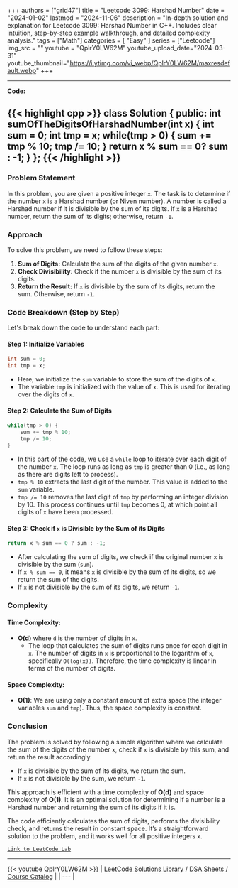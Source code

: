 
+++
authors = ["grid47"]
title = "Leetcode 3099: Harshad Number"
date = "2024-01-02"
lastmod = "2024-11-06"
description = "In-depth solution and explanation for Leetcode 3099: Harshad Number in C++. Includes clear intuition, step-by-step example walkthrough, and detailed complexity analysis."
tags = ["Math"]
categories = [
    "Easy"
]
series = ["Leetcode"]
img_src = ""
youtube = "QplrY0LW62M"
youtube_upload_date="2024-03-31"
youtube_thumbnail="https://i.ytimg.com/vi_webp/QplrY0LW62M/maxresdefault.webp"
+++



---
**Code:**

{{< highlight cpp >}}
class Solution {
public:
    int sumOfTheDigitsOfHarshadNumber(int x) {
        int sum = 0;
        int tmp = x;
        while(tmp > 0) {
            sum += tmp % 10;
            tmp /= 10;
        }
        return x % sum == 0? sum : -1;
    }
};
{{< /highlight >}}
---

### Problem Statement

In this problem, you are given a positive integer `x`. The task is to determine if the number `x` is a Harshad number (or Niven number). A number is called a Harshad number if it is divisible by the sum of its digits. If `x` is a Harshad number, return the sum of its digits; otherwise, return `-1`.

### Approach

To solve this problem, we need to follow these steps:

1. **Sum of Digits:** Calculate the sum of the digits of the given number `x`.
2. **Check Divisibility:** Check if the number `x` is divisible by the sum of its digits.
3. **Return the Result:** If `x` is divisible by the sum of its digits, return the sum. Otherwise, return `-1`.

### Code Breakdown (Step by Step)

Let's break down the code to understand each part:

#### Step 1: Initialize Variables

```cpp
int sum = 0;
int tmp = x;
```

- Here, we initialize the `sum` variable to store the sum of the digits of `x`.
- The variable `tmp` is initialized with the value of `x`. This is used for iterating over the digits of `x`.

#### Step 2: Calculate the Sum of Digits

```cpp
while(tmp > 0) {
    sum += tmp % 10;
    tmp /= 10;
}
```

- In this part of the code, we use a `while` loop to iterate over each digit of the number `x`. The loop runs as long as `tmp` is greater than 0 (i.e., as long as there are digits left to process).
- `tmp % 10` extracts the last digit of the number. This value is added to the `sum` variable.
- `tmp /= 10` removes the last digit of `tmp` by performing an integer division by 10. This process continues until `tmp` becomes 0, at which point all digits of `x` have been processed.

#### Step 3: Check if `x` is Divisible by the Sum of its Digits

```cpp
return x % sum == 0 ? sum : -1;
```

- After calculating the sum of digits, we check if the original number `x` is divisible by the sum (`sum`).
- If `x % sum == 0`, it means `x` is divisible by the sum of its digits, so we return the sum of the digits.
- If `x` is not divisible by the sum of its digits, we return `-1`.

### Complexity

#### Time Complexity:

- **O(d)** where `d` is the number of digits in `x`.
  - The loop that calculates the sum of digits runs once for each digit in `x`. The number of digits in `x` is proportional to the logarithm of `x`, specifically `O(log(x))`. Therefore, the time complexity is linear in terms of the number of digits.

#### Space Complexity:

- **O(1)**: We are using only a constant amount of extra space (the integer variables `sum` and `tmp`). Thus, the space complexity is constant.

### Conclusion

The problem is solved by following a simple algorithm where we calculate the sum of the digits of the number `x`, check if `x` is divisible by this sum, and return the result accordingly. 

- If `x` is divisible by the sum of its digits, we return the sum.
- If `x` is not divisible by the sum, we return `-1`.

This approach is efficient with a time complexity of **O(d)** and space complexity of **O(1)**. It is an optimal solution for determining if a number is a Harshad number and returning the sum of its digits if it is.

The code efficiently calculates the sum of digits, performs the divisibility check, and returns the result in constant space. It’s a straightforward solution to the problem, and it works well for all positive integers `x`.

[`Link to LeetCode Lab`](https://leetcode.com/problems/harshad-number/description/)

---
{{< youtube QplrY0LW62M >}}
| [LeetCode Solutions Library](https://grid47.xyz/leetcode/) / [DSA Sheets](https://grid47.xyz/sheets/) / [Course Catalog](https://grid47.xyz/courses/) |
| --- |
